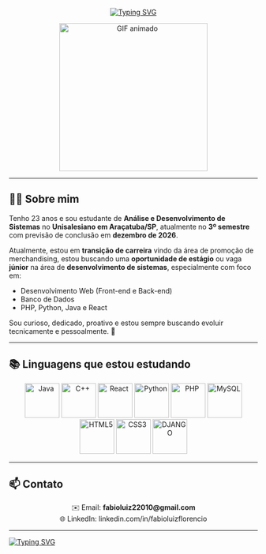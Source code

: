 
<p align="center">
  <a href="https://git.io/typing-svg">
    <img src="https://readme-typing-svg.demolab.com?font=Fira+Code&weight=900&size=22&duration=4000&pause=1000&color=6006FF&center=true&vCenter=true&width=500&lines=%F0%9F%91%8B+Aooba;%F0%9F%98%8E+Eu+sou+o+F%C3%A1bio;Seja+Bem-Vindo+ao+meu+perfil+do+Github" alt="Typing SVG" />
  </a>
</p>


<p align="center">
  <img src="https://media4.giphy.com/media/v1.Y2lkPTc5MGI3NjExcnBzdXpteHJpOXRhbzk0Nmg3ZDM2bzNnaGJqNzYzcW5na205M2N4YiZlcD12MV9pbnRlcm5hbF9naWZfYnlfaWQmY3Q9Zw/3o7abkwfIVAeDT6RSU/giphy.gif" width="300" alt="GIF animado" />
</p>

---

## 👨‍💻 Sobre mim

 Tenho 23 anos e sou estudante de **Análise e Desenvolvimento de Sistemas** no **Unisalesiano em Araçatuba/SP**, atualmente no **3º semestre** com previsão de conclusão em **dezembro de 2026**.

Atualmente, estou em **transição de carreira** vindo da área de promoção de merchandising, estou buscando uma **oportunidade de estágio** ou vaga **júnior** na área de **desenvolvimento de sistemas**, especialmente com foco em:

- Desenvolvimento Web (Front-end e Back-end)
- Banco de Dados
- PHP, Python, Java e React

Sou curioso, dedicado, proativo e estou sempre buscando evoluir tecnicamente e pessoalmente. 🚀

---

## 📚 Linguagens que estou estudando

<p align="center" class="tech-icons">
  <img src="https://cdn.jsdelivr.net/gh/devicons/devicon@latest/icons/java/java-original-wordmark.svg" width="70" alt="Java" />
  <img src="https://cdn.jsdelivr.net/gh/devicons/devicon@latest/icons/cplusplus/cplusplus-original.svg" width="70" alt="C++" />
  <img src="https://cdn.jsdelivr.net/gh/devicons/devicon@latest/icons/react/react-original.svg" width="70" alt="React" />
  <img src="https://cdn.jsdelivr.net/gh/devicons/devicon@latest/icons/python/python-original-wordmark.svg" width="70" alt="Python" />
  <img src="https://cdn.jsdelivr.net/gh/devicons/devicon@latest/icons/php/php-original.svg" width="70" alt="PHP" />
  <img src="https://cdn.jsdelivr.net/gh/devicons/devicon@latest/icons/mysql/mysql-original-wordmark.svg" width="70" alt="MySQL" />
  <img src="https://cdn.jsdelivr.net/gh/devicons/devicon@latest/icons/html5/html5-plain-wordmark.svg" width="70" alt="HTML5" />
  <img src="https://cdn.jsdelivr.net/gh/devicons/devicon@latest/icons/css3/css3-plain-wordmark.svg" width="70" alt="CSS3" />
  <img src="https://cdn.jsdelivr.net/gh/devicons/devicon@latest/icons/django/django-plain-wordmark.svg"width="70" alt="DJANGO" />
          
</p>

---

## 📫 Contato

<p align="center">
  ✉️ Email: <strong>fabioluiz22010@gmail.com</strong>  
  <br>
  🌐 LinkedIn: linkedin.com/in/fabioluizflorencio
</p>

---
<p align="center">
  
[![Typing SVG](https://readme-typing-svg.demolab.com?font=Fira+Code&weight=900&size=22&duration=4000&pause=1000&color=6006FF&center=true&vCenter=true&width=1000&lines=%E2%9C%8C+Obrigado+por+visitar+meu+perfil!+;Sinta-se+%C3%A0+vontade+para+explorar+meus++projetos+ou+entrar+em+contato!!+%F0%9F%98%89)](https://git.io/typing-svg)
